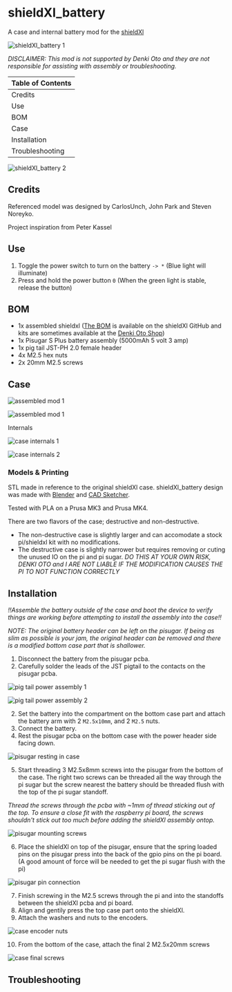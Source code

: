 # shieldXl_battery

A case and internal battery mod for the [shieldXl](https://github.com/okyeron/shieldXL/blob/main/LICENSE.txt)

![shieldXl_battery 1](images/.jpg)

*DISCLAIMER: This mod is not supported by Denki Oto and they are not responsible for assisting with assembly or troubleshooting.*

| Table of Contents |
| - |
| Credits |
| Use |
| BOM |
| Case |
| Installation |
| Troubleshooting |

![shieldXl_battery 2](images/.jpg)

## Credits

Referenced model was designed by CarlosUnch, John Park and Steven Noreyko.

Project inspiration from Peter Kassel

## Use

1. Toggle the power switch to turn on the battery `-> *` (Blue light will illuminate)
2. Press and hold the power button `0` (When the green light is stable, release the button)

## BOM

* 1x assembled shieldxl ([The BOM](https://github.com/okyeron/shieldXL/tree/main/bom) is available on the shieldXl GitHub and kits are sometimes available at the [Denki Oto Shop](https://denki-oto.weebly.com/))
* 1x Pisugar S Plus battery assembly (5000mAh 5 volt 3 amp)
* 1x pig tail JST-PH 2.0 female header
* 4x M2.5 hex nuts
* 2x 20mm M2.5 screws

## Case

![assembled mod 1](images/.jpg)

![assembled mod 1](images/.jpg)

Internals

![case internals 1](images/.jpg)

![case internals 2](images/.jpg)

### Models & Printing

STL made in reference to the original shieldXl case. shieldXl_battery design was made with [Blender](https://www.blender.org/) and [CAD Sketcher](https://www.cadsketcher.com/).

Tested with PLA on a Prusa MK3 and Prusa MK4.

There are two flavors of the case; destructive and non-destructive.

* The non-destructive case is slightly larger and can accomodate a stock pi/shieldxl kit with no modifications.
* The destructive case is slightly narrower but requires removing or cuting the unused IO on the pi and pi sugar. *DO THIS AT YOUR OWN RISK, DENKI OTO and I ARE NOT LIABLE IF THE MODIFICATION CAUSES THE PI TO NOT FUNCTION CORRECTLY*

## Installation

*!!Assemble the battery outside of the case and boot the device to verify things are working before attempting to install the assembly into the case!!*

*NOTE: The original battery header can be left on the pisugar. If being as slim as possible is your jam, the original header can be removed and there is a modified bottom case part that is shallower.*

1. Disconnect the battery from the pisugar pcba.
2. Carefully solder the leads of the JST pigtail to the contacts on the pisugar pcba.

![pig tail power assembly 1](images/.jpg)

![pig tail power assembly 2](images/.jpg)

2. Set the battery into the compartment on the bottom case part and attach the battery arm with 2 `M2.5x10mm`, and 2 `M2.5` nuts.
3. Connect the battery.
4. Rest the pisugar pcba on the bottom case with the power header side facing down.

![pisugar resting in case](images/.jpg)

5. Start threading 3 M2.5x8mm screws into the pisugar from the bottom of the case. The right two screws can be threaded all the way through the pi sugar but the screw nearest the battery should be threaded flush with the top of the pi sugar standoff.

*Thread the screws through the pcba with ~1mm of thread sticking out of the top. To ensure a close fit with the raspberry pi board, the screws shouldn't stick out too much before adding the shieldXl assembly ontop.*

![pisugar mounting screws](images/.jpg)

6. Place the shieldXl on top of the pisugar, ensure that the spring loaded pins on the pisugar press into the back of the gpio pins on the pi board. (A good amount of force will be needed to get the pi sugar flush with the pi)

![pisugar pin connection](images/.jpg)

7. Finish screwing in the M2.5 screws through the pi and into the standoffs between the shieldXl pcba and pi board.
8. Align and gentily press the top case part onto the shieldXl.
9. Attach the washers and nuts to the encoders.

![case encoder nuts](images/.jpg)

10. From the bottom of the case, attach the final 2 M2.5x20mm screws

![case final screws](images/.jpg)

## Troubleshooting
